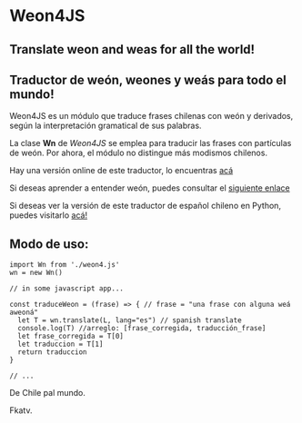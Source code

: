 # Weon4JS
## Translate **weon** and **weas** for all the world!
## Traductor de weón, weones y weás para todo el mundo!

Weon4JS es un módulo que traduce frases chilenas con weón y derivados, según la interpretación gramatical de sus palabras.

La clase **Wn** de *Weon4JS* se emplea para traducir las frases con partículas de weón. Por ahora, el módulo no distingue más modismos chilenos.

Hay una versión online de este traductor, lo encuentras [acá](https://interpretaweon.web.app/)

Si deseas aprender a entender weón, puedes consultar el [siguiente enlace](https://github.com/fkatv/pyweon/tree/master/learn)

Si deseas ver la versión de este traductor de español chileno en Python, puedes visitarlo [acá!](https://github.com/fkatv/pyweon)

## Modo de uso:

```
import Wn from './weon4.js'
wn = new Wn()

// in some javascript app...

const traduceWeon = (frase) => { // frase = "una frase con alguna weá aweoná"
  let T = wn.translate(L, lang="es") // spanish translate
  console.log(T) //arreglo: [frase_corregida, traducción_frase]
  let frase_corregida = T[0]
  let traduccion = T[1]
  return traduccion
}

// ...
```

De Chile pal mundo.

Fkatv.
